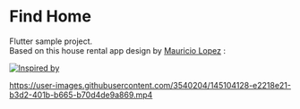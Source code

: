# Find Home

Flutter sample project.  
Based on this house rental app design by [Mauricio Lopez](https://dribbble.com/m4st3rmiau) : 



[![Inspired by ](https://i0.wp.com/figmacrush.com/wp-content/uploads/2020/10/figma-rental-mobile-app-template-1014x487.jpg)](https://www.figmacrush.com/figma-rental-mobile-app-template/)



https://user-images.githubusercontent.com/3540204/145104128-e2218e21-b3d2-401b-b665-b70d4de9a869.mp4

